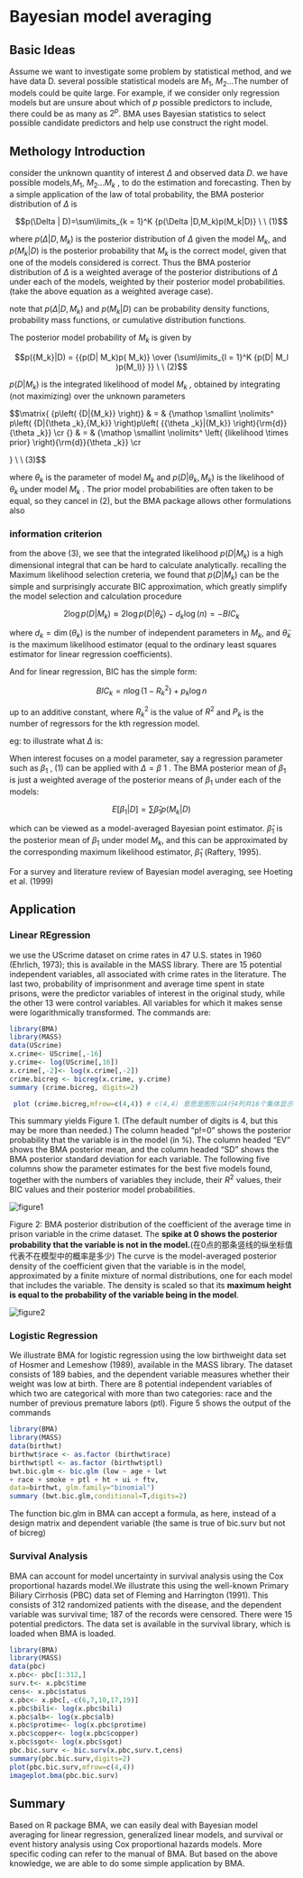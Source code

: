 # Bayesian model averaging

## Basic Ideas
Assume we want to investigate some problem by statistical method, and we have data D. several possible statistical models are $M_1$, $M_2$...The number of models could be quite large. For example, if we consider only regression models but are unsure about which of $p$ possible predictors to include, there could be as many as $2^p$. BMA uses Bayesian statistics to select possible candidate predictors and help use construct the right model.



## Methology Introduction
consider the unknown quantity of interest $\Delta$ and observed data $D$. we have possible models,$M_1$, $M_2$...$M_k$ , to do the estimation and forecasting. Then by a simple application of the
law of total probability, the BMA posterior distribution of $\Delta$ is

$$p(\Delta | D)=\sum\limits_{k = 1}^K {p(\Delta |D,M_k)p(M_k|D)} \ \ (1)$$

where $p(\Delta |D,M_k)$ is the posterior distribution of $\Delta$ given the model $M_k$, and $p(M_k
| D)$ is the posterior probability that $M_k$ is the correct model, given that one of the models considered is correct.  Thus the BMA posterior distribution of $\Delta$ is a weighted average of the posterior distributions of $\Delta$ under each of the models, weighted by their posterior model probabilities.(take the above equation as a weighted average case). 

note that $p(\Delta |D,M_k)$ and $p(M_k|D)$ can be probability density functions, probability mass functions, or cumulative distribution functions.

The posterior model probability of $M_k$ is given by 

$$p({M_k}|D) = {{p(D| M_k)p( M_k)} \over {\sum\limits_{l = 1}^K {p(D| M_l )p(M_l)} }} \ \ (2)$$

$p(D| M_k)$ is the integrated likelihood of model $M_k$ , obtained by integrating (not maximizing)
over the unknown parameters

$$\matrix{
   {p\left( {D|{M_k}} \right)} &  =  & {\mathop \smallint \nolimits^ p\left( {D|{\theta _k},{M_k}} \right)p\left( {{\theta _k}|{M_k}} \right){\rm{d}}{\theta _k}}  \cr 
   {} &  =  & {\mathop \smallint \nolimits^ \left( {likelihood \times prior} \right){\rm{d}}{\theta _k}}  \cr 

 } \ \ (3)$$


where $θ_k$ is the parameter of model $M_k$ and $p(D| \theta_k, M_k)$ is the likelihood of $\theta_k$ under model $M_k$ . The prior model probabilities are often taken to be equal, so they cancel in (2), but the BMA package allows other formulations also

### information criterion 
from the above (3), we see that the integrated likelihood $p(D| M_k )$ is a high dimensional integral that can be hard to calculate analytically. recalling the Maximum likelihood selection creteria, we found that $p(D| M_k )$ can be the simple and surprisingly accurate BIC approximation, which greatly simplify the model selection and calculation procedure 

$$2\log p(D|M_{k})\approx2\log p(D|\tilde{\theta}_{k})-d_{k}\log(n)=-BIC_{k}$$

where $d_{k}=\dim(\theta_{k})$ is the number of independent parameters in $M_k$, and $\tilde{\theta}_k$ is the maximum likelihood estimator (equal to the ordinary least squares estimator for linear regression coefficients).

And for linear regression, BIC has the simple form: 

$$BIC_{k}=n\log(1-R_{k}^{2})+p_{k}\log n $$

up to an additive constant, where $R_k^2$ is the value of $R^2$ and $P_k$ is the number of regressors for the kth regression model.

eg: to illustrate what $\Delta$ is: 

When interest focuses on a model parameter, say a regression parameter such as $\beta_1$ , (1) can be applied with $\Delta =\beta$ 1 . The BMA posterior mean of $\beta_1$ is just a
weighted average of the posterior means of $\beta_1$ under each of the models:

$$E[\beta_{1}|D]=\sum\hat{\beta}_{1}p(M_{k}|D)$$

which can be viewed as a model-averaged Bayesian point estimator. $\hat{\beta}_{1}$ is the posterior mean of $\beta_1$ under model $M_k$, and this can be approximated by the corresponding maximum likelihood estimator, $\hat{\beta}_{1}$ (Raftery, 1995).

For a survey and literature review of Bayesian model averaging, see Hoeting et al. (1999)

## Application 

### Linear REgression
we use the UScrime dataset on crime rates in 47 U.S. states in 1960 (Ehrlich, 1973); this is
available in the MASS library. There are 15 potential independent variables, all associated with crime rates in the literature. The last two, probability of imprisonment and average time spent in state prisons, were the predictor variables of interest in the original study, while the other 13 were control variables. All variables for which it makes sense were logarithmically transformed. The commands are:

```R
library(BMA)
library(MASS)
data(UScrime)
x.crime<- UScrime[,-16]
y.crime<- log(UScrime[,16])
x.crime[,-2]<- log(x.crime[,-2])
crime.bicreg <- bicreg(x.crime, y.crime)
summary (crime.bicreg, digits=2)

 plot (crime.bicreg,mfrow=c(4,4)) # c(4,4) 意思是图形以4行4列共16个集体显示
```

This summary yields Figure 1. (The default number of digits is 4, but this may be more than
needed.) The column headed “p!=0” shows the posterior probability that the variable is in the model (in %). The column headed “EV” shows the BMA posterior mean, and the column headed “SD” shows the
BMA posterior standard deviation for each variable. The following five columns show the parameter estimates for the best five models found, together with the numbers of variables they include, their $R^2$ values, their BIC values and their posterior model probabilities.

![figure1](pic\bma-f1.png)

Figure 2: BMA posterior distribution of the coefficient of the average time in prison variable in the
crime dataset. The **spike at 0 shows the posterior probability that the variable is not in the model.**(在0点的那条竖线的纵坐标值代表不在模型中的概率是多少) The curve is the model-averaged posterior density of the coefficient given that the variable is in the model, approximated by a finite mixture of normal distributions, one for each model that includes the variable. The density is scaled so that its **maximum height is equal to the probability of the variable being in the model**.

![figure2](pic\bma-f2.png)


### Logistic Regression
We illustrate BMA for logistic regression using the low birthweight data set of Hosmer and Lemeshow
(1989), available in the MASS library. The dataset consists of 189 babies, and the dependent variable
measures whether their weight was low at birth. There are 8 potential independent variables of which
two are categorical with more than two categories: race and the number of previous premature labors
(ptl). Figure 5 shows the output of the commands

```R
library(BMA)
library(MASS)
data(birthwt)
birthwt$race <- as.factor (birthwt$race)
birthwt$ptl <- as.factor (birthwt$ptl)
bwt.bic.glm <- bic.glm (low ~ age + lwt
+ race + smoke + ptl + ht + ui + ftv,
data=birthwt, glm.family="binomial")
summary (bwt.bic.glm,conditional=T,digits=2)


```

The function bic.glm in BMA can accept a formula, as here, instead of a design matrix and dependent variable (the same is true of bic.surv but not of bicreg)


### Survival Analysis

BMA can account for model uncertainty in survival analysis using the Cox proportional hazards model.We illustrate this using the well-known Primary Biliary Cirrhosis (PBC) data set of Fleming and Harrington (1991). This consists of 312 randomized patients with the disease, and the dependent variable was survival time; 187 of the records were censored. There were 15 potential predictors. The data set is available in the survival library, which is loaded when BMA is loaded.

```R
library(BMA)
library(MASS)
data(pbc)
x.pbc<- pbc[1:312,]
surv.t<- x.pbc$time
cens<- x.pbc$status
x.pbc<- x.pbc[,-c(6,7,10,17,19)]
x.pbc$bili<- log(x.pbc$bili)
x.pbc$alb<- log(x.pbc$alb)
x.pbc$protime<- log(x.pbc$protime)
x.pbc$copper<- log(x.pbc$copper)
x.pbc$sgot<- log(x.pbc$sgot)
pbc.bic.surv <- bic.surv(x.pbc,surv.t,cens)
summary(pbc.bic.surv,digits=2)
plot(pbc.bic.surv,mfrow=c(4,4))
imageplot.bma(pbc.bic.surv)


```

## Summary 
Based on R package BMA, we can easily deal with Bayesian model averaging for linear regression, generalized linear models, and survival or event history analysis using Cox proportional hazards models. More specific coding can refer to the manual of BMA. But based on the above knowledge, we are able to do some simple application by BMA.
